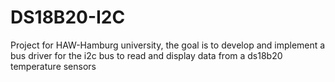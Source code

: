 # DS18B20-I2C
Project for HAW-Hamburg university, the goal is to develop and implement a bus driver for the i2c bus to read and display data from a ds18b20 temperature sensors
